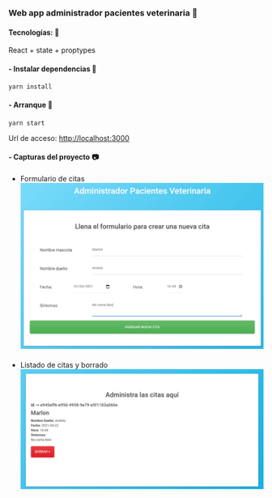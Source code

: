 ### Web app administrador pacientes veterinaria 🐶
#### Tecnologías: 📌
React + state + proptypes

#### - Instalar dependencias :hammer:
```
yarn install
```


#### - Arranque :key:
```
yarn start
```
Url de acceso: [http://localhost:3000](http://localhost:3000)

#### - Capturas del proyecto :camera:
####
- Formulario de citas
![screenshot1](Screenshot_1.jpg)
####
- Listado de citas y borrado
![screenshot2](Screenshot_2.jpg)
####
